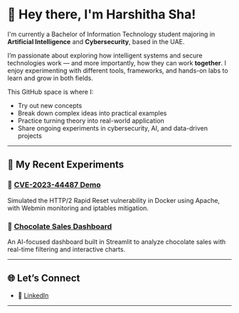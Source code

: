 # 👋 Hey there, I'm Harshitha Sha!

 I'm currently a Bachelor of Information Technology student majoring in **Artificial Intelligence** and **Cybersecurity**, based in the UAE.

I’m passionate about exploring how intelligent systems and secure technologies work — and more importantly, how they can work **together**. I enjoy experimenting with different tools, frameworks, and hands-on labs to learn and grow in both fields.

This GitHub space is where I:
- Try out new concepts
- Break down complex ideas into practical examples
- Practice turning theory into real-world application
- Share ongoing experiments in cybersecurity, AI, and data-driven projects

---

## 🧪 My Recent Experiments

### 🔐 [CVE-2023-44487 Demo](https://github.com/zanks08/cve-2023-44487-demo)  
Simulated the HTTP/2 Rapid Reset vulnerability in Docker using Apache, with Webmin monitoring and iptables mitigation.

### 🍫 [Chocolate Sales Dashboard](https://github.com/zanks08/chocolate-sales-dashboard)  
An AI-focused dashboard built in Streamlit to analyze chocolate sales with real-time filtering and interactive charts.

---


## 🌐 Let’s Connect

- 🔗 [LinkedIn](https://www.linkedin.com/in/harshitha-sha-005b88361/)  


---

